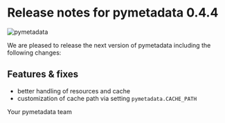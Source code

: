 # Release notes for pymetadata 0.4.4
![pymetadata](https://github.com/matthiaskoenig/pymetadata/raw/develop/docs/images/favicon/pymetadata-100x100-300dpi.png)

We are pleased to release the next version of pymetadata including the 
following changes:

## Features & fixes
- better handling of resources and cache
- customization of cache path via setting `pymetadata.CACHE_PATH`

Your pymetadata team
